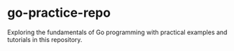 # go-practice-repo
Exploring the fundamentals of Go programming with practical examples and tutorials in this repository.
